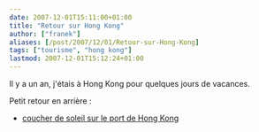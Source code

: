 ```yaml
---
date: 2007-12-01T15:11:00+01:00
title: "Retour sur Hong Kong"
author: ["franek"]
aliases: [/post/2007/12/01/Retour-sur-Hong-Kong]
tags: ["tourisme", "hong kong"]
lastmod: 2007-12-01T15:12:24+01:00
---
```

Il y a un an, j'étais à Hong Kong pour quelques jours de vacances.

Petit retour en arrière :

- [coucher de soleil sur le port de Hong Kong](http://61226.com/share/hk.swf)
